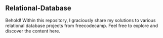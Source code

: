 ## Relational-Database

Behold! Within this repository, I graciously share my solutions to various relational database projects from freecodecamp. Feel free to explore and discover the content here.
